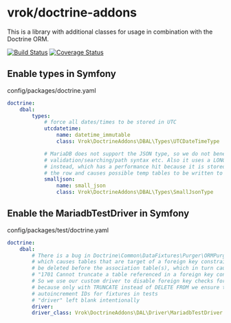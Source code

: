 # vrok/doctrine-addons

This is a library with additional classes for usage in combination with the
Doctrine ORM.  

[![Build Status](https://travis-ci.org/j-schumann/doctrine-addons.svg?branch=master)](https://travis-ci.org/j-schumann/doctrine-addons)
[![Coverage Status](https://coveralls.io/repos/github/j-schumann/doctrine-addons/badge.svg?branch=master)](https://coveralls.io/github/j-schumann/doctrine-addons?branch=master)

## Enable types in Symfony

config/packages/doctrine.yaml
```yaml
doctrine:
    dbal:
        types:
            # force all dates/times to be stored in UTC
            utcdatetime:
                name: datetime_immutable
                class: Vrok\DoctrineAddons\DBAL\Types\UTCDateTimeType

            # MariaDB does not support the JSON type, so we do not benefit from
            # validation/searching/path syntax etc. Also it uses a LONGTEXT
            # instead, which has a performance hit because it is stored outside
            # the row and causes possible temp tables to be written to disk
            smalljson:
                name: small_json
                class: Vrok\DoctrineAddons\DBAL\Types\SmallJsonType
```

## Enable the MariadbTestDriver in Symfony

config/packages/test/doctrine.yaml
```yaml
doctrine:
    dbal:
        # There is a bug in Doctrine\Common\DataFixtures\Purger\ORMPurger
        # which causes tables that are target of a foreign key constraint to
        # be deleted before the association table(s), which in turn causes
        # "1701 Cannot truncate a table referenced in a foreign key constraint"
        # So we use our custom driver to disable foreign key checks for TRUNCATE
        # because only with TRUNCATE instead of DELETE FROM we ensure the same
        # autoincrement IDs for fixtures in tests
        # "driver" left blank intentionally
        driver:
        driver_class: Vrok\DoctrineAddons\DAL\Driver\MariadbTestDriver
```